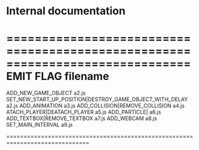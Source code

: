 
# Internal documentation

==============================================================================
  EMIT FLAG                                           filename
==============================================================================

  ADD_NEW_GAME_OBJECT                                            a2.js
  SET_NEW_START_UP_POSITION|DESTROY_GAME_OBJECT_WITH_DELAY       a2.js
  ADD_ANIMATION                                                  a3.js
  ADD_COLLISION|REMOVE_COLLISION                                 a4.js
  ATACH_PLAYER|DEATACH_PLAYER                                    a5.js
  ADD_PARTICLE|                                                  a6.js
  ADD_TEXTBOX|REMOVE_TEXTBOX                                     a7.js
  ADD_WEBCAM                                                     a8.js
  SET_MAIN_INTERVAL                                              a9.js

==============================================================================
